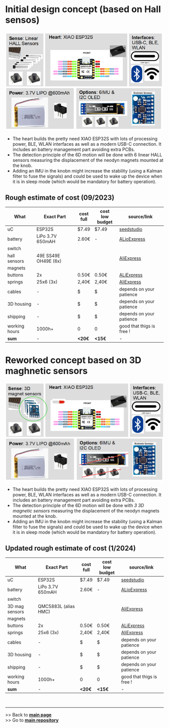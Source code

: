 # Initial design concept (based on Hall sensos)

![design concept](images/Concept_V1.png)

- The heart builds the pretty need XIAO ESP32S with lots of processing power, BLE, WLAN interfaces as well as a modern USB-C connection. It includes an battery management part avoiding extra PCBs.
- The detection principle of the 6D motion will be done with 6 linear HALL sensors measuring the displacement of the neodyn magnets mounted at the knob.
- Adding an IMU in the knobn might increase the stability (using a Kalman filter to fuse the signals) and could be used to wake up the device when it is in sleep mode (which would be mandatory for battery operation).

## Rough estimate of cost (09/2023)

|What | Exact Part | cost <br>full |cost <br> low budget | source/link |
| --- |  --- |   --- |  --- |  --- |
| uC | ESP32S | $7.49 | $7.49 | [seedstudio](https://www.seeedstudio.com/XIAO-ESP32S3-p-5627.html)
| battery | LiPo 3.7V 650mAH | 2.60€ | - |[ALioExpress](https://de.aliexpress.com/item/4000455115915.html)
| switch | 
| hall sensors | 49E SS49E OH49E (6x) | | | [AliExpress](https://de.aliexpress.com/item/1005003468214330.html)
| magnets |
| buttons | 2x | 0.50€ | 0.50€ |[ALiExpress](https://de.aliexpress.com/item/1005004159746274.html)
| springs | 25x6 (3x) | 2,40€ |2,40€ | [AliExpress](https://de.aliexpress.com/item/1005003764665719.html)
| cables |  - | $ | $ | depends on your patience
| 3D housing | - | $ | $ | depends on your patience
| shipping | - | $ | $ | depends on your patience
| working hours | 1000h+ | 0 | 0 | good that thigs is free !
| **sum** | - | **<20€** | **<15€** | -


# Reworked concept based on 3D maghnetic sensors

![design concept](images/Concept_V2.png)

- The heart builds the pretty need XIAO ESP32S with lots of processing power, BLE, WLAN interfaces as well as a modern USB-C connection. It includes an battery management part avoiding extra PCBs.
- The detection principle of the 6D motion will be done with *3 3D magnetic sensors* measuring the displacement of the neodyn magnets mounted at the knob.
- Adding an IMU in the knobn might increase the stability (using a Kalman filter to fuse the signals) and could be used to wake up the device when it is in sleep mode (which would be mandatory for battery operation).

## Updated rough estimate of cost (1/2024)

|What | Exact Part | cost <br>full |cost <br> low budget | source/link |
| --- |  --- |   --- |  --- |  --- |
| uC | ESP32S | $7.49 | $7.49 | [seedstudio](https://www.seeedstudio.com/XIAO-ESP32S3-p-5627.html)
| battery | LiPo 3.7V 650mAH | 2.60€ | - |[ALioExpress](https://de.aliexpress.com/item/4000455115915.html)
| switch | 
| 3D mag sensors | QMC5883L (alias HMC) | | | [AliExpress](https://de.aliexpress.com/item/4000801012342.html)
| magnets |
| buttons | 2x | 0.50€ | 0.50€ |[ALiExpress](https://de.aliexpress.com/item/1005004159746274.html)
| springs | 25x6 (3x) | 2,40€ |2,40€ | [AliExpress](https://de.aliexpress.com/item/1005003764665719.html)
| cables |  - | $ | $ | depends on your patience
| 3D housing | - | $ | $ | depends on your patience
| shipping | - | $ | $ | depends on your patience
| working hours | 1000h+ | 0 | 0 | good that thigs is free !
| **sum** | - | **<20€** | **<15€** | -



<br><hr> 
\>> Back to  **[main page](index.md)** <br>
\>> Go to **[main repository](https://github.com/BastelBaus/Galaxy6D)**

